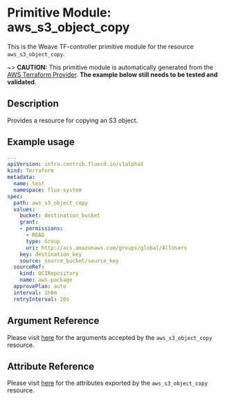 
# Primitive Module: aws_s3_object_copy

This is the Weave TF-controller primitive module for the resource `aws_s3_object_copy`.

~> **CAUTION:** This primitive module is automatically generated from the [AWS Terraform Provider](https://registry.terraform.io/providers/hashicorp/aws/latest/docs/resources/s3_object_copy). **The example below still needs to be tested and validated**.

## Description

Provides a resource for copying an S3 object.

## Example usage

```yaml
---
apiVersion: infra.contrib.fluxcd.io/v1alpha1
kind: Terraform
metadata:
  name: test
  namespace: flux-system
spec:
  path: aws_s3_object_copy
  values:
    bucket: destination_bucket
    grant:
    - permissions:
      - READ
      type: Group
      uri: http://acs.amazonaws.com/groups/global/AllUsers
    key: destination_key
    source: source_bucket/source_key
  sourceRef:
    kind: OCIRepository
    name: aws-package
  approvePlan: auto
  interval: 1h0m
  retryInterval: 20s
```

## Argument Reference

Please visit [here](https://registry.terraform.io/providers/hashicorp/aws/latest/docs/resources/s3_object_copy#argument-reference) for the arguments accepted by the `aws_s3_object_copy` resource.

## Attribute Reference

Please visit [here](https://registry.terraform.io/providers/hashicorp/aws/latest/docs/resources/s3_object_copy#attributes-reference) for the attributes exported by the `aws_s3_object_copy` resource.
